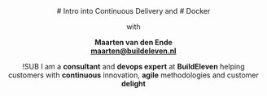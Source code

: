 <!-- .slide: data-background="#FB8033" -->
<center>
# Intro into Continuous Delivery and <!-- .element: class="intro-header" -->
# Docker <!-- .element: class="intro-header" -->

with <!-- .element: style="color:white" -->

**Maarten van den Ende** <!-- .element: style="color:white" --> <br />
**maarten@buildeleven.nl** <!-- .element: style="color:white" -->

!SUB
I am a **consultant** and **devops expert** at **BuildEleven** helping customers
with **continuous** innovation, **agile** methodologies and customer **delight**
